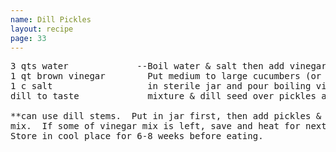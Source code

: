 ```yaml
---
name: Dill Pickles
layout: recipe
page: 33
---
```


<pre>
3 qts water             --Boil water & salt then add vinegar.
1 qt brown vinegar        Put medium to large cucumbers (or sliced)
1 c salt                  in sterile jar and pour boiling vinegar
dill to taste             mixture & dill seed over pickles and seal.

**can use dill stems.  Put in jar first, then add pickles & finegar
mix.  If some of vinegar mix is left, save and heat for next batch.
Store in cool place for 6-8 weeks before eating.
</pre>
